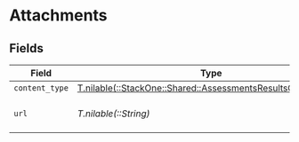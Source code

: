 # Attachments


## Fields

| Field                                                                                                                | Type                                                                                                                 | Required                                                                                                             | Description                                                                                                          | Example                                                                                                              |
| -------------------------------------------------------------------------------------------------------------------- | -------------------------------------------------------------------------------------------------------------------- | -------------------------------------------------------------------------------------------------------------------- | -------------------------------------------------------------------------------------------------------------------- | -------------------------------------------------------------------------------------------------------------------- |
| `content_type`                                                                                                       | [T.nilable(::StackOne::Shared::AssessmentsResultsContentType)](../../models/shared/assessmentsresultscontenttype.md) | :heavy_minus_sign:                                                                                                   | N/A                                                                                                                  |                                                                                                                      |
| `url`                                                                                                                | *T.nilable(::String)*                                                                                                | :heavy_minus_sign:                                                                                                   | The URL of the attachment.                                                                                           | http://example.com/resume.pdf                                                                                        |
